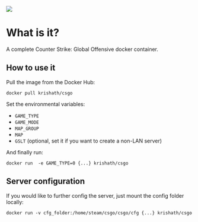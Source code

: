 [![](https://badge.imagelayers.io/krishath/csgo:latest.svg)](https://imagelayers.io/?images=krishath/csgo:latest 'Get your own badge on imagelayers.io')
# What is it?
A complete Counter Strike: Global Offensive docker container.

## How to use it
Pull the image from the Docker Hub:   

    docker pull krishath/csgo

Set the environmental variables:
- `GAME_TYPE`
- `GAME_MODE`
- `MAP_GROUP`
- `MAP`
- `GSLT` (optional, set it if you want to create a non-LAN server)

And finally run:

    docker run  -e GAME_TYPE=0 {...} krishath/csgo

## Server configuration

If you would like to further config the server, just mount the config folder locally:

    docker run -v cfg_folder:/home/steam/csgo/csgo/cfg {...} krishath/csgo
